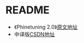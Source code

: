 # README

- 《Phinetuning 2.0》[原文地址](https://medium.com/@geronimo7/phinetuning-2-0-28a2be6de110)
- 中译版[CSDN地址](https://blog.csdn.net/qq_20144897/article/details/135459060)